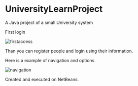 # UniversityLearnProject
A Java project of a small University system


First login

![firstaccess](https://user-images.githubusercontent.com/38024513/43284179-658cfcfe-90f1-11e8-96d7-5bbd17e0c3f8.png)

Than you can register people and login using their information.

Here is a example of navigation and options.

![navigation](https://user-images.githubusercontent.com/38024513/43284353-e6e0ee0a-90f1-11e8-9b04-af34046234ed.png)

Created and executed on NetBeans.

